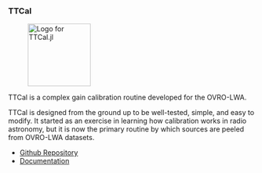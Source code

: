 ### TTCal

<figure>
    <img src="ttcal.png"
        width="128" height="128"
        alt="Logo for TTCal.jl"
        title="Logo for TTCal.jl">
</figure>

TTCal is a complex gain calibration routine developed for the OVRO-LWA.

TTCal is designed from the ground up to be well-tested, simple, and easy to modify. It started as an
exercise in learning how calibration works in radio astronomy, but it is now the primary routine by
which sources are peeled from OVRO-LWA datasets.

<ul>
    <li>
        <a href="https://github.com/mweastwood/TTCal.jl">
            <i class="fa fa-github fa-fw"></i>Github Repository
        </a>
    </li>
    <li>
        <a href="http://mweastwood.info/TTCal.jl/">
            <i class="fa fa-book fa-fw"></i>Documentation
        </a>
    </li>
</ul>

